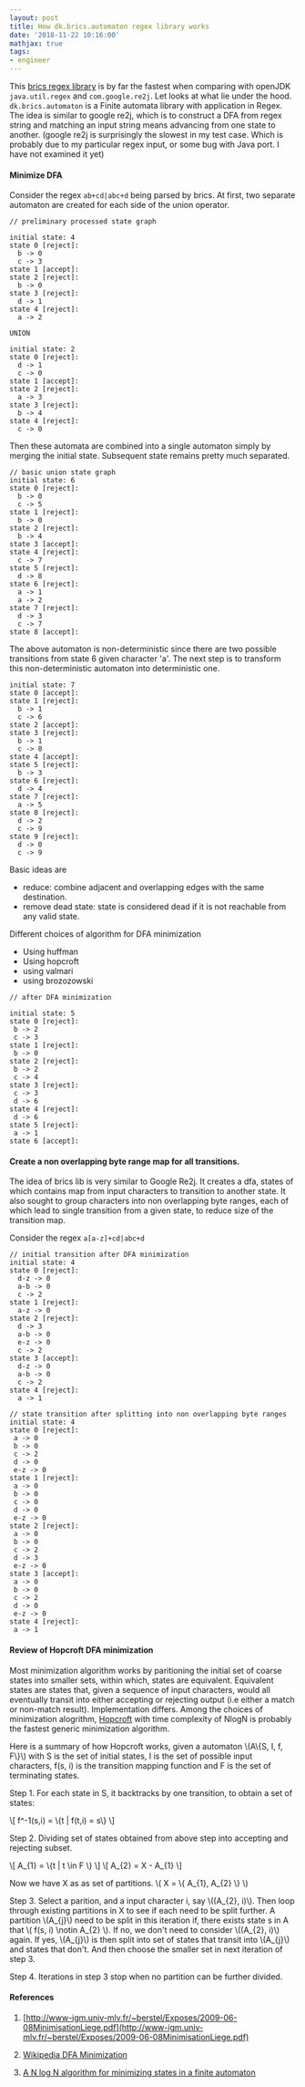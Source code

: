 ```yaml
---
layout: post
title: How dk.brics.automaton regex library works
date: '2018-11-22 10:16:00'
mathjax: true
tags:
- engineer
---
```


This [brics regex library](http://www.brics.dk/automaton/) is by far the fastest when comparing with openJDK `java.util.regex` and `com.google.re2j`. Let looks at what lie under the hood. `dk.brics.automaton` is a Finite automata library with application in Regex. The idea is similar to google re2j, which is to construct a DFA from regex string and matching an input string means advancing from one state to another. (google re2j is surprisingly the slowest in my test case. Which is probably due to my particular regex input, or some bug with Java port. I have not examined it yet)

#### Minimize DFA

Consider the regex `ab+cd|abc+d` being parsed by brics. At first, two separate automaton are created for each side of the union operator. 

```
// preliminary processed state graph

initial state: 4
state 0 [reject]:
  b -> 0
  c -> 3
state 1 [accept]:
state 2 [reject]:
  b -> 0
state 3 [reject]:
  d -> 1
state 4 [reject]:
  a -> 2

UNION

initial state: 2
state 0 [reject]:
  d -> 1
  c -> 0
state 1 [accept]:
state 2 [reject]:
  a -> 3
state 3 [reject]:
  b -> 4
state 4 [reject]:
  c -> 0
```

Then these automata are combined into a single automaton simply by merging the initial state. Subsequent state remains pretty much separated. 

```
// basic union state graph 
initial state: 6
state 0 [reject]:
  b -> 0
  c -> 5
state 1 [reject]:
  b -> 0
state 2 [reject]:
  b -> 4
state 3 [accept]:
state 4 [reject]:
  c -> 7
state 5 [reject]:
  d -> 8
state 6 [reject]:
  a -> 1
  a -> 2
state 7 [reject]:
  d -> 3
  c -> 7
state 8 [accept]:
```

The above automaton is non-deterministic since there are two possible transitions from state 6 given character 'a'. The next step is to transform this non-deterministic automaton into deterministic one. 

```
initial state: 7
state 0 [accept]:
state 1 [reject]:
  b -> 1
  c -> 6
state 2 [accept]:
state 3 [reject]:
  b -> 1
  c -> 8
state 4 [accept]:
state 5 [reject]:
  b -> 3
state 6 [reject]:
  d -> 4
state 7 [reject]:
  a -> 5
state 8 [reject]:
  d -> 2
  c -> 9
state 9 [reject]:
  d -> 0
  c -> 9
```

Basic ideas are 

- reduce: combine adjacent and overlapping edges with the same destination.
- remove dead state: state is considered dead if it is not reachable from any valid state.

Different choices of algorithm for DFA minimization

- Using huffman
- Using hopcroft
- using valmari
- using brozozowski

```
// after DFA minimization

initial state: 5
state 0 [reject]:
 b -> 2
 c -> 3
state 1 [reject]:
 b -> 0
state 2 [reject]:
 b -> 2
 c -> 4
state 3 [reject]:
 c -> 3
 d -> 6
state 4 [reject]:
 d -> 6
state 5 [reject]:
 a -> 1
state 6 [accept]:
```

#### Create a non overlapping byte range map for all transitions.

The idea of brics lib is very similar to Google Re2j. It creates a dfa, states of which contains map from input characters to transition to another state. It also sought to group characters into non overlapping byte ranges, each of which lead to single transition from a given state, to reduce size of the transition map. 

Consider the regex `a[a-z]+cd|abc+d`

```
// initial transition after DFA minimization
initial state: 4
state 0 [reject]:
  d-z -> 0
  a-b -> 0
  c -> 2
state 1 [reject]:
  a-z -> 0
state 2 [reject]:
  d -> 3
  a-b -> 0
  e-z -> 0
  c -> 2
state 3 [accept]:
  d-z -> 0
  a-b -> 0
  c -> 2
state 4 [reject]:
  a -> 1

// state transition after splitting into non overlapping byte ranges
initial state: 4
state 0 [reject]:
 a -> 0
 b -> 0
 c -> 2
 d -> 0
 e-z -> 0
state 1 [reject]:
 a -> 0
 b -> 0
 c -> 0
 d -> 0
 e-z -> 0
state 2 [reject]:
 a -> 0
 b -> 0
 c -> 2
 d -> 3
 e-z -> 0
state 3 [accept]:
 a -> 0
 b -> 0
 c -> 2
 d -> 0
 e-z -> 0
state 4 [reject]:
 a -> 1

```

#### Review of Hopcroft DFA minimization

Most minimization algorithm works by paritioning the initial set of coarse states into smaller sets, within which, states are equivalent. Equivalent states are states that, given a sequence of input characters, would all eventually transit into either accepting or rejecting output (i.e either a match or non-match result). Implementation differs. Among the choices of minimization alogrithm, [Hopcroft](http://i.stanford.edu/pub/cstr/reports/cs/tr/71/190/CS-TR-71-190.pdf) with time complexity of NlogN is probably the fastest generic minimization algorithm. 

Here is a summary of how Hopcroft works, given a automaton \\(A\\{S, I, f, F\\}\\) with S is the set of initial states, I is the set of possible input characters, f(s, i) is the transition mapping function and F is the set of terminating states.

Step 1. For each state in S, it backtracks by one transition, to obtain a set of states:

\\[ f^-1(s,i) = \\{t \| f(t,i) = s\\} \\]

Step 2. Dividing set of states obtained from above step into accepting and rejecting subset. 

\\[ A_{1} = \\{t \| t \in F \\} \\]
\\[ A_{2} = X - A_{1} \\]

Now we have X as as set of partitions. \\( X = \\{ A_{1}, A_{2} \\} \\)

Step 3. Select a parition, and a input character i, say \\((A_{2}, i)\\). Then loop through existing partitions in X to see if each need to be split further. A partition \\(A_{j}\\) need to be split in this iteration if, there exists state s in A that \\( f(s, i) \notin A_{2} \\). If no, we don't need to consider \\((A_{2}, i)\\) again. If yes, \\(A_{j}\\) is then split into set of states that transit into \\(A_{j}\\) and states that don't. And then choose the smaller set in next iteration of step 3.

Step 4. Iterations in step 3 stop when no partition can be further divided. 

#### References

1. [http://www-igm.univ-mlv.fr/~berstel/Exposes/2009-06-08MinimisationLiege.pdf](http://www-igm.univ-mlv.fr/~berstel/Exposes/2009-06-08MinimisationLiege.pdf)

2. [Wikipedia DFA Minimization](https://en.wikipedia.org/wiki/DFA_minimization)

3. [A N log N algorithm for minimizing states in a finite automaton](http://i.stanford.edu/pub/cstr/reports/cs/tr/71/190/CS-TR-71-190.pdf)